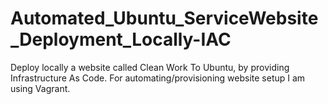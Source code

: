 # Automated_Ubuntu_ServiceWebsite_Deployment_Locally-IAC
Deploy locally a website called Clean Work To Ubuntu, by providing Infrastructure As Code. For automating/provisioning website setup I am using Vagrant.
